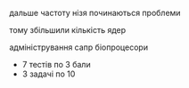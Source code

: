 дальше частоту нізя
починаються проблеми

тому збільшили кількість ядер

адміністрування сапр
біопроцесори

- 7 тестів по 3 бали
- 3 задачі по 10
